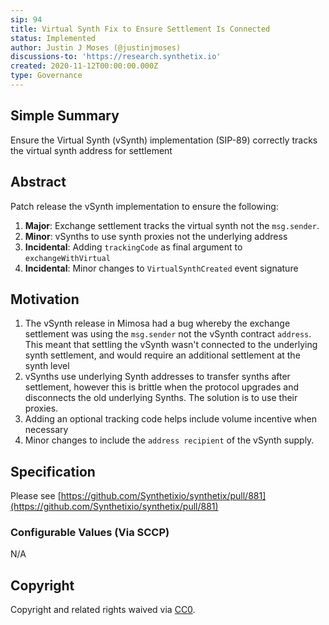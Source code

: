```yaml
---
sip: 94
title: Virtual Synth Fix to Ensure Settlement Is Connected
status: Implemented
author: Justin J Moses (@justinjmoses)
discussions-to: 'https://research.synthetix.io'
created: 2020-11-12T00:00:00.000Z
type: Governance
---
```


<!--You can leave these HTML comments in your merged SIP and delete the visible duplicate text guides, they will not appear and may be helpful to refer to if you edit it again. This is the suggested template for new SIPs. Note that an SIP number will be assigned by an editor. When opening a pull request to submit your SIP, please use an abbreviated title in the filename, `sip-draft_title_abbrev.md`. The title should be 44 characters or less.-->

## Simple Summary

<!--"If you can't explain it simply, you don't understand it well enough." Simply describe the outcome the proposed changes intends to achieve. This should be non-technical and accessible to a casual community member.-->

Ensure the Virtual Synth (vSynth) implementation (SIP-89) correctly tracks the virtual synth address for settlement

## Abstract

<!--A short (~200 word) description of the proposed change, the abstract should clearly describe the proposed change. This is what *will* be done if the SIP is implemented, not *why* it should be done or *how* it will be done. If the SIP proposes deploying a new contract, write, "we propose to deploy a new contract that will do x".-->

Patch release the vSynth implementation to ensure the following:

1. **Major**: Exchange settlement tracks the virtual synth not the `msg.sender`.
2. **Minor**: vSynths to use synth proxies not the underlying address
3. **Incidental**: Adding `trackingCode` as final argument to `exchangeWithVirtual`
4. **Incidental**: Minor changes to `VirtualSynthCreated` event signature

## Motivation

<!--This is the problem statement. This is the *why* of the SIP. It should clearly explain *why* the current state of the protocol is inadequate.  It is critical that you explain *why* the change is needed, if the SIP proposes changing how something is calculated, you must address *why* the current calculation is innaccurate or wrong. This is not the place to describe how the SIP will address the issue!-->

1. The vSynth release in Mimosa had a bug whereby the exchange settlement was using the `msg.sender` not the vSynth contract `address`. This meant that settling the vSynth wasn't connected to the underlying synth settlement, and would require an additional settlement at the synth level
2. vSynths use underlying Synth addresses to transfer synths after settlement, however this is brittle when the protocol upgrades and disconnects the old underlying Synths. The solution is to use their proxies.
3. Adding an optional tracking code helps include volume incentive when necessary
4. Minor changes to include the `address recipient` of the vSynth supply.

## Specification

<!--The specification should describe the syntax and semantics of any new feature, there are five sections
1. Overview
2. Rationale
3. Technical Specification
4. Test Cases
5. Configurable Values
-->

Please see [https://github.com/Synthetixio/synthetix/pull/881](https://github.com/Synthetixio/synthetix/pull/881)

### Configurable Values (Via SCCP)

<!--Please list all values configurable via SCCP under this implementation.-->

N/A

## Copyright

Copyright and related rights waived via [CC0](https://creativecommons.org/publicdomain/zero/1.0/).
